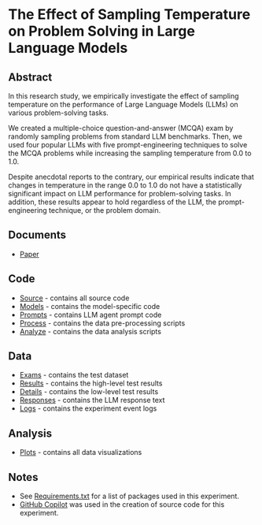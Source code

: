 # The Effect of Sampling Temperature on Problem Solving in Large Language Models

## Abstract
In this research study, we empirically investigate the effect of sampling temperature on the performance of Large Language Models (LLMs) on various problem-solving tasks. 

We created a multiple-choice question-and-answer (MCQA) exam by randomly sampling problems from standard LLM benchmarks. Then, we used four popular LLMs with five prompt-engineering techniques to solve the MCQA problems while increasing the sampling temperature from 0.0 to 1.0. 

Despite anecdotal reports to the contrary, our empirical results indicate that changes in temperature in the range 0.0 to 1.0 do not have a statistically significant impact on LLM performance for problem-solving tasks. In addition, these results appear to hold regardless of the LLM, the prompt-engineering technique, or the problem domain. 

## Documents
- [Paper](http://arxiv.org/abs/2402.05201)

## Code
- [Source](source/) - contains all source code
- [Models](source/models) - contains the model-specific code
- [Prompts](source/agents) - contains LLM agent prompt code
- [Process](source/process/) - contains the data pre-processing scripts
- [Analyze](source/analyze/) - contains the data analysis scripts

## Data
- [Exams](data/exams/) - contains the test dataset
- [Results](data/results/) - contains the high-level test results
- [Details](data/details/) - contains the low-level test results
- [Responses](data/responses/) - contains the LLM response text
- [Logs](data/logs/) - contains the experiment event logs

## Analysis
- [Plots](plots/) - contains all data visualizations

## Notes
- See [Requirements.txt](source/requirements.txt) for a list of packages used in this experiment.
- [GitHub Copilot](https://github.com/features/copilot) was used in the creation of source code for this experiment.

